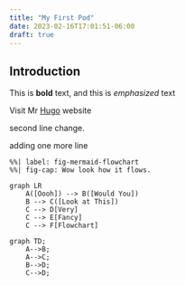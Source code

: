 ```yaml
---
title: "My First Pod"
date: 2023-02-16T17:01:51-06:00
draft: true
---
```

## Introduction

This is **bold** text, and this is *emphasized* text

Visit Mr [Hugo](https://gohugo.io) website

second line change.

adding one more line

```{mermaid}
%%| label: fig-mermaid-flowchart
%%| fig-cap: Wow look how it flows.

graph LR
    A([Oooh]) --> B([Would You])
    B --> C([Look at This])
    C --> D[Very]
    C --> E[Fancy]
    C --> F[Flowchart]
```

```mermaid
graph TD;
    A-->B;
    A-->C;
    B-->D;
    C-->D;
```